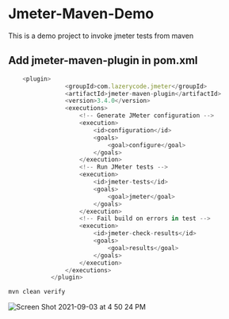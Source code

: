 # Jmeter-Maven-Demo
This is a demo project to invoke jmeter tests from maven

## Add jmeter-maven-plugin in pom.xml
```javascript
    <plugin>
				<groupId>com.lazerycode.jmeter</groupId>
				<artifactId>jmeter-maven-plugin</artifactId>
				<version>3.4.0</version>
				<executions>
					<!-- Generate JMeter configuration -->
					<execution>
						<id>configuration</id>
						<goals>
							<goal>configure</goal>
						</goals>
					</execution>
					<!-- Run JMeter tests -->
					<execution>
						<id>jmeter-tests</id>
						<goals>
							<goal>jmeter</goal>
						</goals>
					</execution>
					<!-- Fail build on errors in test -->
					<execution>
						<id>jmeter-check-results</id>
						<goals>
							<goal>results</goal>
						</goals>
					</execution>
				</executions>
			</plugin>
 ```
```javascript
mvn clean verify
 ```
![Screen Shot 2021-09-03 at 4 50 24 PM](https://user-images.githubusercontent.com/87215340/132075056-aeae90b5-29c1-4313-a4b4-46d3f543dcad.png)

